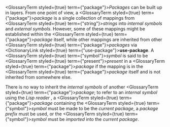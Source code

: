  



<GlossaryTerm styled={true} term={"package"}><i>Packages</i></GlossaryTerm> can be built up in layers. From one point of view, a <GlossaryTerm styled={true} term={"package"}><i>package</i></GlossaryTerm> is a single collection of mappings from <GlossaryTerm styled={true} term={"string"}><i>strings</i></GlossaryTerm> into *internal symbols* and *external symbols*. However, some of these mappings might be established within the <GlossaryTerm styled={true} term={"package"}><i>package</i></GlossaryTerm> itself, while other mappings are inherited from other <GlossaryTerm styled={true} term={"package"}><i>packages</i></GlossaryTerm> via <DictionaryLink styled={true} term={"use-package"}><b>use-package</b></DictionaryLink>. A <GlossaryTerm styled={true} term={"symbol"}><i>symbol</i></GlossaryTerm> is said to be <GlossaryTerm styled={true} term={"present"}><i>present</i></GlossaryTerm> in a <GlossaryTerm styled={true} term={"package"}><i>package</i></GlossaryTerm> if the mapping is in the <GlossaryTerm styled={true} term={"package"}><i>package</i></GlossaryTerm> itself and is not inherited from somewhere else. 



There is no way to inherit the *internal symbols* of another <GlossaryTerm styled={true} term={"package"}><i>package</i></GlossaryTerm>; to refer to an *internal symbol* using the *Lisp reader* , a <GlossaryTerm styled={true} term={"package"}><i>package</i></GlossaryTerm> containing the <GlossaryTerm styled={true} term={"symbol"}><i>symbol</i></GlossaryTerm> must be made to be the *current package*, a *package prefix* must be used, or the <GlossaryTerm styled={true} term={"symbol"}><i>symbol</i></GlossaryTerm> must be *imported* into the *current package*. 



